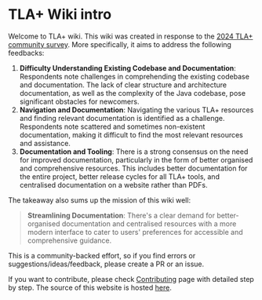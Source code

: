 # TLA+ Wiki intro
Welcome to TLA+ wiki. This wiki was created in response to the [2024 TLA+ community survey](http://discuss.tlapl.us/pdfW4MH5_0fKx.pdf).
More specifically, it aims to address the following feedbacks:

1. **Difficulty Understanding Existing Codebase and Documentation**: Respondents note challenges in comprehending the existing codebase and documentation. The lack of clear structure and architecture documentation, as well as the complexity of the Java codebase, pose significant obstacles for newcomers.
2. **Navigation and Documentation**: Navigating the various TLA+ resources and finding relevant documentation is identified as a challenge. Respondents note scattered and sometimes non-existent documentation, making it difficult to find the most relevant resources and assistance.
3. **Documentation and Tooling**: There is a strong consensus on the need for improved documentation, particularly in the form of better organised and comprehensive resources. This includes better documentation for the entire project, better release cycles for all TLA+ tools, and centralised documentation on a website rather than PDFs.


The takeaway also sums up the mission of this wiki well:

> **Streamlining Documentation**: There's a clear demand for better-organised documentation and centralised resources with a more modern interface to cater to users' preferences for accessible and comprehensive guidance.


This is a community-backed effort, so if you find errors or suggestions/ideas/feedback, please create a PR or an issue.

If you want to contribute, please check [Contributing](contributing.md) page with detailed step by step. The source of this website is hosted [here](https://github.com/FedericoPonzi/tlaplus-wiki/).


